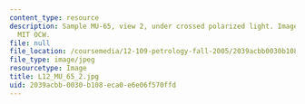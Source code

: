 ```yaml
---
content_type: resource
description: Sample MU-65, view 2, under crossed polarized light. Image courtesy of
  MIT OCW.
file: null
file_location: /coursemedia/12-109-petrology-fall-2005/2039acbb0030b108eca0e6e06f570ffd_L12_MU_65_2.jpg
file_type: image/jpeg
resourcetype: Image
title: L12_MU_65_2.jpg
uid: 2039acbb-0030-b108-eca0-e6e06f570ffd
---
```

